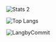 
![Stats 2](http://github-profile-summary-cards.vercel.app/api/cards/profile-details?username=4marnath&theme=github_dark)

![Top Langs](http://github-profile-summary-cards.vercel.app/api/cards/repos-per-language?username=4marnath&theme=github_dark&exclude={exclude})

![LangbyCommit](http://github-profile-summary-cards.vercel.app/api/cards/most-commit-language?username=4marnath&theme=github_dark&exclude={exclude})


<!--
**4marnath/4marnath** is a ✨ _special_ ✨ repository because its `README.md` (this file) appears on your GitHub profile.

Here are some ideas to get you started:

- 🔭 I’m currently working on ...
- 🌱 I’m currently learning ...
- 👯 I’m looking to collaborate on ...
- 🤔 I’m looking for help with ...
- 💬 Ask me about ...
- 📫 How to reach me: ...
- 😄 Pronouns: ...
- ⚡ Fun fact: ...
-->
